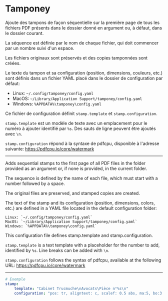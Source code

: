 # Tamponey

Ajoute des tampons de façon séquentielle sur la première page de tous les fichiers PDF présents dans le dossier donné en argument ou, à défaut, dans le dossier courant.

La séquence est définie par le nom de chaque fichier, qui doit commencer par un nombre suivi d'un espace.

Les fichiers originaux sont préservés et des copies tamponnées sont créées.

Le texte du tampon et sa configuration (position, dimensions, couleurs, etc.) sont définis dans un fichier YAML placé dans le dossier de configuration par défaut:

- Linux: `~/.config/tamponey/config.yaml`
- MacOS: `~/Library/Application Support/tamponey/config.yaml`
- Windows: `%APPDATA%\tamponey\config.yaml`

Ce fichier de configuration définit `stamp.template` et `stamp.configuration`.

`stamp.template` est un modèle de texte avec un emplacement pour le numéro à ajouter identifié par `%s`. Des sauts de ligne peuvent être ajoutés avec `\n`.

`stamp.configuration` répond à la syntaxe de pdfcpu, disponible à l'adresse suivante: https://pdfcpu.io/core/watermark

---

Adds sequential stamps to the first page of all PDF files in the folder provided as an argument or, if none is provided, in the current folder.

The sequence is defined by the name of each file, which must start with a number followed by a space.

The original files are preserved, and stamped copies are created.

The text of the stamp and its configuration (position, dimensions, colors, etc.) are defined in a YAML file located in the default configuration folder:

    Linux: `~/.config/tamponey/config.yaml`
    MacOS: `~/Library/Application Support/tamponey/config.yaml`
    Windows: `%APPDATA%\tamponey\config.yaml`

This configuration file defines stamp.template and stamp.configuration.

`stamp.template` is a text template with a placeholder for the number to add, identified by `%s`. Line breaks can be added with `\n`.

`stamp.configuration` follows the syntax of pdfcpu, available at the following URL: https://pdfcpu.io/core/watermark

---
``` yaml
# Exemple
stamp:
    template: "Cabinet Trucmuche\nAvocats\Pièce n°%s\n"
    configuration: "pos: tr, aligntext: c, scalef: 0.5 abs, ma:5, bo:3 round #b30000, c:#b30000, bgc:#ffffff, rot:0"
```

